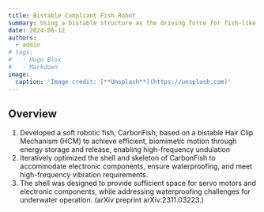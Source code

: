 ```yaml
---
title: Bistable Compliant Fish Robot
summary: Using a bistable structure as the driving force for fish-like locomotion.
date: 2024-06-12
authors:
  - admin
# tags:
#   - Hugo Blox
#   - Markdown
image:
  caption: 'Image credit: [**Unsplash**](https://unsplash.com)'
---
```



<!-- Easily manage your projects - create ideation mind maps, Gantt charts, todo lists, and more! -->

## Overview

1. Developed a soft robotic fish, CarbonFish, based on a bistable Hair Clip Mechanism (HCM) to achieve efficient, biomimetic motion through energy storage and release, enabling high-frequency undulation
2. Iteratively optimized the shell and skeleton of CarbonFish to accommodate electronic components, ensure waterproofing, and meet high-frequency vibration requirements.
3. The shell was designed to provide sufficient space for servo motors and electronic components, while addressing waterproofing challenges for underwater operation. 
(arXiv preprint arXiv:2311.03223.)
<!-- ## Ideation

Hugo Blox supports a Markdown extension for mindmaps.

Simply insert a Markdown code block labelled as `markmap` and optionally set the height of the mindmap as shown in the example below.

Mindmaps can be created by simply writing the items as a Markdown list within the `markmap` code block, indenting each item to create as many sub-levels as you need:

<div class="highlight">
<pre class="chroma">
<code>
```markmap {height="200px"}
- Hugo Modules
  - Hugo Blox
  - blox-plugins-netlify
  - blox-plugins-netlify-cms
  - blox-plugins-reveal
```
</code>
</pre>
</div>

renders as

```markmap {height="200px"}
- Hugo Modules
  - Hugo Blox
  - blox-plugins-netlify
  - blox-plugins-netlify-cms
  - blox-plugins-reveal
```

## Diagrams

Hugo Blox supports the _Mermaid_ Markdown extension for diagrams.

An example **Gantt diagram**:

    ```mermaid
    gantt
    section Section
    Completed :done,    des1, 2014-01-06,2014-01-08
    Active        :active,  des2, 2014-01-07, 3d
    Parallel 1   :         des3, after des1, 1d
    Parallel 2   :         des4, after des1, 1d
    Parallel 3   :         des5, after des3, 1d
    Parallel 4   :         des6, after des4, 1d
    ```

renders as

```mermaid
gantt
section Section
Completed :done,    des1, 2014-01-06,2014-01-08
Active        :active,  des2, 2014-01-07, 3d
Parallel 1   :         des3, after des1, 1d
Parallel 2   :         des4, after des1, 1d
Parallel 3   :         des5, after des3, 1d
Parallel 4   :         des6, after des4, 1d
```

## Todo lists

You can even write your todo lists in Markdown too:

```markdown
- [x] Write math example
  - [x] Write diagram example
- [ ] Do something else
```

renders as

- [x] Write math example
  - [x] Write diagram example
- [ ] Do something else

## Did you find this page helpful? Consider sharing it 🙌 -->
